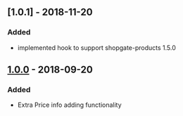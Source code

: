 
## [1.0.1] - 2018-11-20
### Added
- implemented hook to support shopgate-products 1.5.0

## [1.0.0] - 2018-09-20
### Added
- Extra Price info adding functionality

[1.0.0]: https://github.com/shopgate/ext-add-extra-price-info-from-property/tree/v1.0.0
